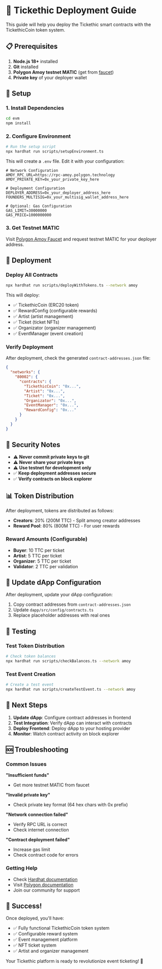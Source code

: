 # 🚀 Tickethic Deployment Guide

This guide will help you deploy the Tickethic smart contracts with the TickethicCoin token system.

## 📋 Prerequisites

1. **Node.js 18+** installed
2. **Git** installed
3. **Polygon Amoy testnet MATIC** (get from [faucet](https://faucet.polygon.technology/))
4. **Private key** of your deployer wallet

## 🔧 Setup

### 1. Install Dependencies

```bash
cd evm
npm install
```

### 2. Configure Environment

```bash
# Run the setup script
npx hardhat run scripts/setupEnvironment.ts
```

This will create a `.env` file. Edit it with your configuration:

```env
# Network Configuration
AMOY_RPC_URL=https://rpc-amoy.polygon.technology
AMOY_PRIVATE_KEY=0x_your_private_key_here

# Deployment Configuration
DEPLOYER_ADDRESS=0x_your_deployer_address_here
FOUNDERS_MULTISIG=0x_your_multisig_wallet_address_here

# Optional: Gas Configuration
GAS_LIMIT=30000000
GAS_PRICE=1000000000
```

### 3. Get Testnet MATIC

Visit [Polygon Amoy Faucet](https://faucet.polygon.technology/) and request testnet MATIC for your deployer address.

## 🚀 Deployment

### Deploy All Contracts

```bash
npx hardhat run scripts/deployWithTokens.ts --network amoy
```

This will deploy:
- ✅ TickethicCoin (ERC20 token)
- ✅ RewardConfig (configurable rewards)
- ✅ Artist (artist management)
- ✅ Ticket (ticket NFTs)
- ✅ Organizator (organizer management)
- ✅ EventManager (event creation)

### Verify Deployment

After deployment, check the generated `contract-addresses.json` file:

```json
{
  "networks": {
    "80002": {
      "contracts": {
        "TickethicCoin": "0x...",
        "Artist": "0x...",
        "Ticket": "0x...",
        "Organizator": "0x...",
        "EventManager": "0x...",
        "RewardConfig": "0x..."
      }
    }
  }
}
```

## 🔐 Security Notes

- ⚠️ **Never commit private keys to git**
- ⚠️ **Never share your private keys**
- ⚠️ **Use testnet for development only**
- ✅ **Keep deployment addresses secure**
- ✅ **Verify contracts on block explorer**

## 📊 Token Distribution

After deployment, tokens are distributed as follows:

- **Creators**: 20% (200M TTC) - Split among creator addresses
- **Reward Pool**: 80% (800M TTC) - For user rewards

### Reward Amounts (Configurable)

- **Buyer**: 10 TTC per ticket
- **Artist**: 5 TTC per ticket
- **Organizer**: 5 TTC per ticket
- **Validator**: 2 TTC per validation

## 🔄 Update dApp Configuration

After deployment, update your dApp configuration:

1. Copy contract addresses from `contract-addresses.json`
2. Update `dapp/src/config/contracts.ts`
3. Replace placeholder addresses with real ones

## 🧪 Testing

### Test Token Distribution

```bash
# Check token balances
npx hardhat run scripts/checkBalances.ts --network amoy
```

### Test Event Creation

```bash
# Create a test event
npx hardhat run scripts/createTestEvent.ts --network amoy
```

## 📝 Next Steps

1. **Update dApp**: Configure contract addresses in frontend
2. **Test Integration**: Verify dApp can interact with contracts
3. **Deploy Frontend**: Deploy dApp to your hosting provider
4. **Monitor**: Watch contract activity on block explorer

## 🆘 Troubleshooting

### Common Issues

**"Insufficient funds"**
- Get more testnet MATIC from faucet

**"Invalid private key"**
- Check private key format (64 hex chars with 0x prefix)

**"Network connection failed"**
- Verify RPC URL is correct
- Check internet connection

**"Contract deployment failed"**
- Increase gas limit
- Check contract code for errors

### Getting Help

- Check [Hardhat documentation](https://hardhat.org/docs)
- Visit [Polygon documentation](https://docs.polygon.technology/)
- Join our community for support

## 🎉 Success!

Once deployed, you'll have:
- ✅ Fully functional TickethicCoin token system
- ✅ Configurable reward system
- ✅ Event management platform
- ✅ NFT ticket system
- ✅ Artist and organizer management

Your Tickethic platform is ready to revolutionize event ticketing! 🎫
